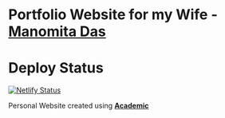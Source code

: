 # Portfolio Website for my Wife - [Manomita Das](https://manomita.netlify.com/)

# Deploy Status
[![Netlify Status](https://api.netlify.com/api/v1/badges/bcbefaaa-6fa2-4673-9622-e6b4637ec296/deploy-status)](https://app.netlify.com/sites/manomita/deploys)


Personal Website created using [**Academic**](https://sourcethemes.com/academic/)
